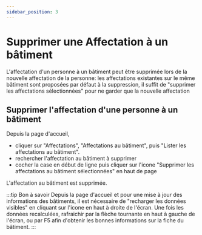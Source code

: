 ```yaml
---
sidebar_position: 3
---
```


# Supprimer une Affectation à un bâtiment

L'affectation d'un personne à un bâtiment peut être supprimée lors de la nouvelle affectation de la personne: les affectations existantes sur le même bâtiment sont proposées par défaut à la suppression, il suffit de "supprimer les affectations sélectionnées" pour ne garder que la nouvelle affectation

## Supprimer l'affectation d'une personne à un bâtiment

Depuis la page d'accueil,

-   cliquer sur "Affectations", "Affectations au bâtiment", puis "Lister les affectations au bâtiment".
-   rechercher l'affectation au bâtiment à supprimer
-   cocher la case en début de ligne puis cliquer sur l'icone "Supprimer les affectations au bâtiment sélectionnées" en haut de page

L'affectation au bâtiment est supprimée.

:::tip Bon à savoir
Depuis la page d'accueil et pour une mise à jour des informations des bâtiments, il est nécessaire de "recharger les données visibles" en cliquant sur l'icone en haut à droite de l'écran. Une fois les données recalculées, rafraichir par la flèche tournante en haut à gauche de l'écran, ou par F5 afin d'obtenir les bonnes informations sur la fiche du bâtiment.
:::
